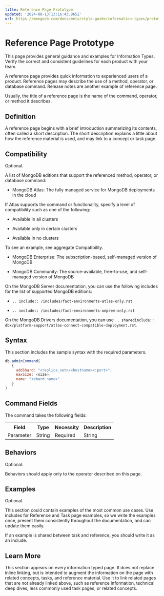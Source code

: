 ```yaml
---
title: Reference Page Prototype
updated: '2024-08-13T13:16:43.865Z'
url: https://mongodb.com/docs/meta/style-guide/information-types/prototypes/reference/
---
```


# Reference Page Prototype

This page provides general guidance and examples for Information Types. Verify the correct and consistent guidelines for each product with your team.

A reference page provides quick information to experienced users of a product. Reference pages may describe the use of a method, operator, or database command. Release notes are another example of reference page.

Usually, the title of a reference page is the name of the command, operator, or method it describes.

## Definition

A reference page begins with a brief introduction summarizing its contents, often called a short description. The short description explains a little about how the reference material is used, and may link to a concept or task page.

## Compatibility

Optional.

A list of MongoDB editions that support the referenced method, operator, or database command:

- MongoDB Atlas: The fully managed service for MongoDB deployments in the cloud

If Atlas supports the command or functionality, specify a level of compatibility such as one of the following:

- Available in all clusters

- Available only in certain clusters

- Available in no clusters

To see an example, see aggregate Compatibility.

- MongoDB Enterprise: The subscription-based, self-managed version of MongoDB

- MongoDB Community: The source-available, free-to-use, and self-managed version of MongoDB

On the MongoDB Server documentation, you can use the following includes for the list of supported MongoDB editions:

- `.. include:: /includes/fact-environments-atlas-only.rst`

- `.. include:: /includes/fact-environments-onprem-only.rst`

On the MongoDB Drivers documentation, you can use `.. sharedinclude:: dbx/platform-support/atlas-connect-compatible-deployment.rst`.

## Syntax

This section includes the sample syntax with the required parameters.

```javascript
db.adminCommand(
   {
     addShard: "<replica_set>/<hostname><:port>",
     maxSize: <size>,
     name: "<shard_name>"
   }
)
```

## Command Fields

The command takes the following fields:

<table>
<tr>
<th id="Field">
Field

</th>
<th id="Type">
Type

</th>
<th id="Necessity">
Necessity

</th>
<th id="Description">
Description

</th>
</tr>
<tr>
<td headers="Field">
Parameter

</td>
<td headers="Type">
String

</td>
<td headers="Necessity">
Required

</td>
<td headers="Description">
String

</td>
</tr>
</table>

## Behaviors

Optional.

Behaviors should apply only to the operator described on this page.

## Examples

Optional.

This section could contain examples of the most common use cases. Use includes for Reference and Task page examples, so we write the examples once, present them consistently throughout the documentation, and can update them easily.

If an example is shared between task and reference, you should write it as an include.

## Learn More

This section appears on every information typed page. It does not replace inline linking, but is intended to augment the information on the page with related concepts, tasks, and reference material. Use it to link related pages that are not already linked above, such as reference information, technical deep dives, less commonly used task pages, or related concepts.